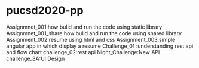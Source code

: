 # pucsd2020-pp


Assignmnet_001:how bulid and run the code using static library 
Assignmnet_001_share:how bulid and run the code using shared library 
Assignment_002:resume using html and css 
Assignment_003:simple angular app in which display a resume
Challenge_01 :understanding rest api and flow chart
challenge_02:rest api
Night_Challenge:New API 
challenge_3A:UI Design

